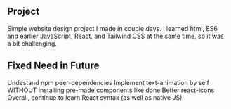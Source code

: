## Project

Simple website design project I made in couple days. I learned html, ES6 and earlier JavaScript, React, and Tailwind CSS at the same time, so it was a bit challenging.

## Fixed Need in Future

Undestand npm peer-dependencies
Implement text-animation by self WITHOUT installing pre-made components like done
Better react-icons
Overall, continue to learn React syntax (as well as native JS)
